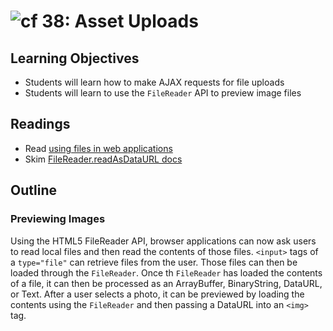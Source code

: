 ![cf](http://i.imgur.com/7v5ASc8.png) 38: Asset Uploads
====

## Learning Objectives
* Students will learn how to make AJAX requests for file uploads
* Students will learn to use the `FileReader` API to preview image files 

## Readings
* Read [using files in web applications](https://developer.mozilla.org/en-US/docs/Using_files_from_web_applications)
* Skim [FileReader.readAsDataURL docs](https://developer.mozilla.org/en-US/docs/Web/API/FileReader/readAsDataURL)

## Outline

### Previewing Images
Using the HTML5 FileReader API, browser applications can now ask users to read local files and then read the contents of those files. `<input>` tags of a `type="file"` can retrieve files from the user. Those files can then be loaded through the `FileReader`. Once th `FileReader` has loaded the contents of a file, it can then be processed as an ArrayBuffer, BinaryString, DataURL, or Text. After a user selects a photo, it can be previewed by loading the contents using the `FileReader` and then passing a DataURL into an `<img>` tag.